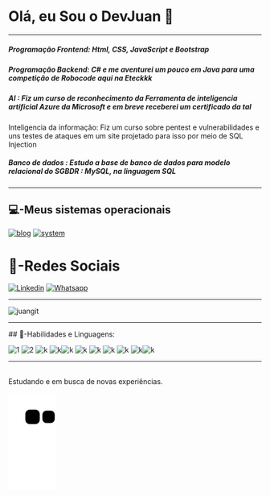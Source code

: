 
 # Olá, eu Sou o DevJuan 🤙

<hr>

##### Programação Frontend: Html, CSS, JavaScript e Bootstrap

##### Programação Backend: C# e me aventurei um pouco em Java para uma competição de Robocode aqui na Eteckkk

##### AI : Fiz um curso de reconhecimento da Ferramenta de inteligencia artificial Azure da Microsoft e em breve receberei um certificado da tal
Inteligencia da informação: Fiz um curso sobre pentest e vulnerabilidades e uns testes de ataques em um site projetado para isso por meio de SQL Injection

##### Banco de dados : Estudo a base de banco de dados para modelo relacional do SGBDR : MySQL, na linguagem SQL

<hr>

## 💻-Meus sistemas operacionais

[![blog](https://img.shields.io/badge/Zorin%20OS-0CC1F3?style=for-the-badge&logo=zorin&logoColor=white)](https://zorin.com/os/download/)  [![system](https://img.shields.io/badge/Kali_Linux-557C94?style=for-the-badge&logo=kali-linux&logoColor=white)](https://www.kali.org/docs/introduction/download-official-kali-linux-images/)





# 👤-Redes Sociais


[![Linkedin](https://img.shields.io/badge/LinkedIn-0077B5?style=for-the-badge&logo=linkedin&logoColor=white)](https://www.linkedin.com/in/juan-coutinho-288625243/)
[![Whatsapp](https://img.shields.io/badge/Element-0DBD8B?style=for-the-badge&logo=element&logoColor=white)](@devjuanx:matrix.org)

<hr>


![juangit](https://github-readme-stats.vercel.app/api?username=DevJuanzok4&show_icons=true&theme=dracula)
<hr>
## 🔌-Habilidades e Linguagens:


![1](https://img.shields.io/badge/C%23-239120?style=for-the-badge&logo=c-sharp&logoColor=white)
![2](https://img.shields.io/badge/Python-3776AB?style=for-the-badge&logo=python&logoColor=white)
![k](https://img.shields.io/badge/PHP-777BB4?style=for-the-badge&logo=php&logoColor=white)
![k](https://img.shields.io/badge/HTML-239120?style=for-the-badge&logo=html5&logoColor=white)![k](https://img.shields.io/badge/CSS-239120?&style=for-the-badge&logo=css3&logoColor=white)
![k](https://img.shields.io/badge/JavaScript-323330?style=for-the-badge&logo=javascript&logoColor=F7DF1E)
![k](https://img.shields.io/badge/HTML5-E34F26?style=for-the-badge&logo=html5&logoColor=white)
![k](https://img.shields.io/badge/Shell_Script-121011?style=for-the-badge&logo=gnu-bash&logoColor=white)
![k](https://img.shields.io/badge/Bootstrap-563D7C?style=for-the-badge&logo=bootstrap&logoColor=white)
![k](https://img.shields.io/badge/MySQL-00000F?style=for-the-badge&logo=mysql&logoColor=white)![k](https://img.shields.io/badge/Microsoft_Azure-0089D6?style=for-the-badge&logo=microsoft-azure&logoColor=white)
<hr>
<br>
Estudando e em busca de novas experiências.

![Snake animation](https://github.com/DevJuanzok4/DevJuanzok4/blob/output/github-contribution-grid-snake.svg)
